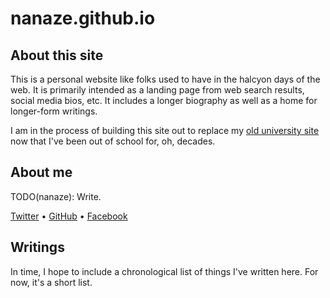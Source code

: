 # nanaze.github.io

## About this site

This is a personal website like folks used to have in the halcyon days
of the web. It is primarily intended as a landing page from web search
results, social media bios, etc. It includes a longer biography as
well as a home for longer-form writings.

I am in the process of building this site out to replace my [old
university site](http://cs.wisc.edu/~naze/) now that I've been out of
school for, oh, decades.

## About me

TODO(nanaze): Write.

[Twitter](https://twitter.com/nanaze) &#8226;
[GitHub](https://github.com/nanaze) &#8226;
[Facebook](https://facebook.com/nathan.naze)

## Writings

In time, I hope to include a chronological list of things I've written
here. For now, it's a short list.

